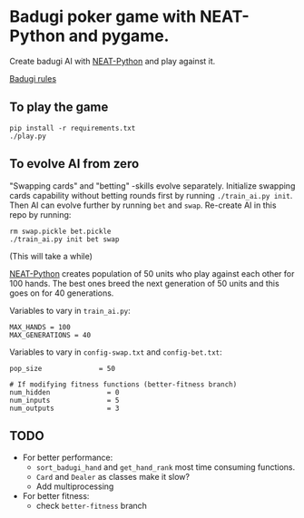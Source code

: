 # Badugi poker game with NEAT-Python and pygame.

Create badugi AI with [NEAT-Python](https://neat-python.readthedocs.io/en/latest/) and play against it.

[Badugi rules](https://en.wikipedia.org/wiki/Badugi)

## To play the game

```
pip install -r requirements.txt
./play.py
```

## To evolve AI from zero

"Swapping cards" and "betting" -skills evolve separately. Initialize swapping cards capability without betting rounds first by running `./train_ai.py init`. Then AI can evolve further by running `bet` and `swap`. Re-create AI in this repo by running:

```
rm swap.pickle bet.pickle
./train_ai.py init bet swap
```

(This will take a while)

[NEAT-Python](https://neat-python.readthedocs.io/en/latest/) creates population of 50 units who play against each other for 100 hands. The best ones breed the next generation of 50 units and this goes on for 40 generations.

Variables to vary in `train_ai.py`:

```
MAX_HANDS = 100
MAX_GENERATIONS = 40
```

Variables to vary in `config-swap.txt` and `config-bet.txt`:

```
pop_size              = 50

# If modifying fitness functions (better-fitness branch)
num_hidden              = 0
num_inputs              = 5
num_outputs             = 3
```

## TODO

- For better performance:
  - `sort_badugi_hand` and `get_hand_rank` most time consuming functions.
  - `Card` and `Dealer` as classes make it slow?
  - Add multiprocessing
- For better fitness:
  - check `better-fitness` branch
